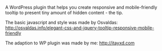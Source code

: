 A WordPress plugin that helps you create responsive and mobile-friendly tooltip to present tiny amount of hidden content - the tip.

The basic javascript and style was made by Osvaldas: http://osvaldas.info/elegant-css-and-jquery-tooltip-responsive-mobile-friendly

The adaption to WP plugin was made by me: http://itayxd.com

